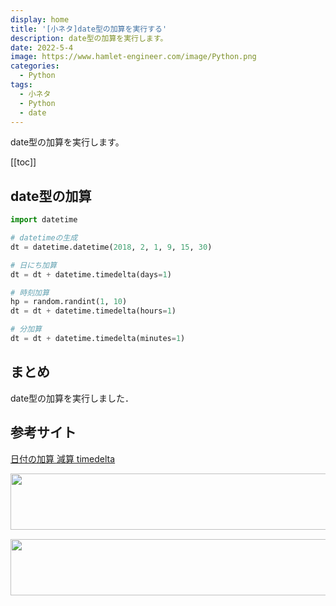 ```yaml
---
display: home
title: '[小ネタ]date型の加算を実行する'
description: date型の加算を実行します。
date: 2022-5-4
image: https://www.hamlet-engineer.com/image/Python.png
categories: 
  - Python
tags:
  - 小ネタ
  - Python
  - date
---
```

date型の加算を実行します。

<!-- https://www.hamlet-engineer.com -->
<!-- ![](/image/ChordDiagram.png) -->

<!-- more -->

<ClientOnly>
  <CallInArticleAdsense />
</ClientOnly>

[[toc]]

## date型の加算
```python
import datetime

# datetimeの生成
dt = datetime.datetime(2018, 2, 1, 9, 15, 30)

# 日にち加算
dt = dt + datetime.timedelta(days=1)

# 時刻加算
hp = random.randint(1, 10)
dt = dt + datetime.timedelta(hours=1)

# 分加算
dt = dt + datetime.timedelta(minutes=1)
```

## まとめ
date型の加算を実行しました．

## 参考サイト
[日付の加算 減算 timedelta](https://python.civic-apps.com/timedelta/)


<ClientOnly>
  <CallInArticleAdsense />
</ClientOnly>

<!-- TechAcademy -->
<a href="//af.moshimo.com/af/c/click?a_id=2604050&p_id=1555&pc_id=2816&pl_id=29835&guid=ON" rel="nofollow" referrerpolicy="no-referrer-when-downgrade"><img src="//image.moshimo.com/af-img/0866/000000029835.jpg" width="728" height="90" style="border:none;"></a><img src="//i.moshimo.com/af/i/impression?a_id=2604050&p_id=1555&pc_id=2816&pl_id=29835" width="1" height="1" style="border:none;">

<!-- テックキャンプ -->
<a href="//af.moshimo.com/af/c/click?a_id=2641145&p_id=1770&pc_id=3386&pl_id=25847&guid=ON" rel="nofollow" referrerpolicy="no-referrer-when-downgrade"><img src="//image.moshimo.com/af-img/1115/000000025847.png" width="728" height="90" style="border:none;"></a><img src="//i.moshimo.com/af/i/impression?a_id=2641145&p_id=1770&pc_id=3386&pl_id=25847" width="1" height="1" style="border:none;">


